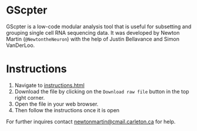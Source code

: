 # GScpter
GScpter is a low-code modular analysis tool that is useful for subsetting and grouping single cell RNA sequencing data. It was developed by Newton Martin (`@NewtontheNeuron`) with the help of Justin Bellavance and Simon VanDerLoo.

# Instructions
1. Navigate to [instructions.html](https://github.com/NewtontheNeuron/GScpter/blob/main/tutorial/instructions.html)
2. Download the file by clicking on the `Download raw file` button in the top right corner.
3. Open the file in your web browser.
4. Then follow the instructions once it is open

For further inquires contact [newtonmartin@cmail.carleton.ca](MAILTO:newtonmartin@cmail.carleton.ca) for help.
